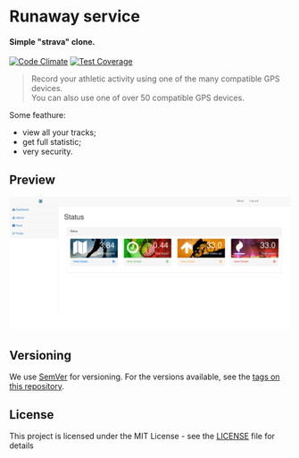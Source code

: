 # Runaway service

#### Simple "strava" clone.

[![Code Climate](https://codeclimate.com/github/IgorPolyakov/runaway/badges/gpa.svg)](https://codeclimate.com/github/IgorPolyakov/runaway)
[![Test Coverage](https://codeclimate.com/github/IgorPolyakov/runaway/badges/coverage.svg)](https://codeclimate.com/github/IgorPolyakov/runaway/coverage)

>Record your athletic activity using one of the many compatible GPS devices.   
>You can also use one of over 50 compatible GPS devices.   

Some feathure:

* view all your tracks;
* get full statistic;
* very security.

## Preview

![alt text](https://github.com/IgorPolyakov/runaway/raw/84ff93b9a52b5789a08d360679410478d4f44b52/pic/dashboard.png)

## Versioning

We use [SemVer](http://semver.org/) for versioning. For the versions available, see the [tags on this repository](https://github.com/IgorPolyakov/runaway/releases).


## License

This project is licensed under the MIT License - see the [LICENSE](LICENSE) file for details

